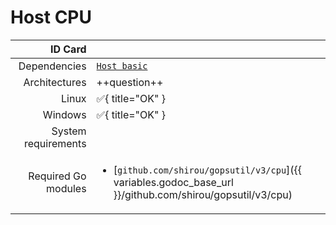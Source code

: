 # Host CPU


|             ID Card |                                                                                                                           |
| ------------------: | :------------------------------------------------------------------------------------------------------------------------ |
|        Dependencies | [`Host basic`](host_basic.md)                                                                                             |
|       Architectures | ++question++                                                                                                              |
|               Linux | :white_check_mark:{ title="OK" }                                                                                          |
|             Windows | :white_check_mark:{ title="OK" }                                                                                          |
| System requirements |                                                                                                                           |
| Required Go modules | <ul><li>[`github.com/shirou/gopsutil/v3/cpu`]({{ variables.godoc_base_url }}/github.com/shirou/gopsutil/v3/cpu)</li></ul> |
